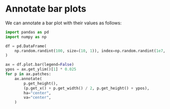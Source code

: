# Annotate bar plots

We can annotate a bar plot with their values as follows:

```python
import pandas as pd
import numpy as np

df = pd.DataFrame(
    np.random.randint(100, size=(10, 1)), index=np.random.randint(1e7, 1e8, size=(10,))
)

ax = df.plot.bar(legend=False)
ypos = ax.get_ylim()[1] * 0.025
for p in ax.patches:
    ax.annotate(
        p.get_height(),
        (p.get_x() + p.get_width() / 2, p.get_height() + ypos),
        ha="center",
        va="center",
    )
```
